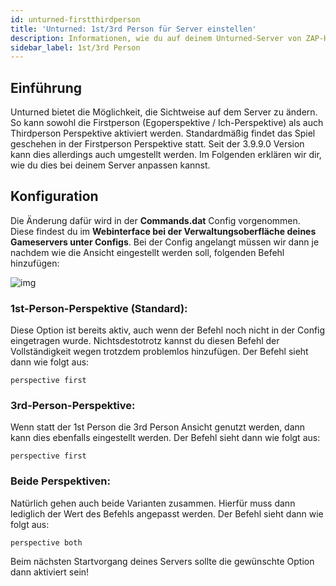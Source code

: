 ```yaml
---
id: unturned-firstthirdperson
title: 'Unturned: 1st/3rd Person für Server einstellen'
description: Informationen, wie du auf deinem Unturned-Server von ZAP-Hosting die 1st- oder die 3rd-Person-Perspektive einstellst - ZAP-Hosting.com Dokumentation
sidebar_label: 1st/3rd Person
---
```




## Einführung

Unturned bietet die Möglichkeit, die Sichtweise auf dem Server zu ändern. So kann sowohl die Firstperson (Egoperspektive / Ich-Perspektive) als auch Thirdperson Perspektive aktiviert werden. Standardmäßig findet das Spiel geschehen in der Firstperson Perspektive statt. Seit der 3.9.9.0 Version kann dies allerdings auch umgestellt werden. Im Folgenden erklären wir dir, wie du dies bei deinem Server anpassen kannst. 



## Konfiguration

Die Änderung dafür wird in der **Commands.dat** Config vorgenommen. Diese findest du im **Webinterface bei der Verwaltungsoberfläche deines Gameservers unter Configs**. Bei der Config angelangt müssen wir dann je nachdem wie die Ansicht eingestellt werden soll, folgenden Befehl hinzufügen:

![img](https://screensaver01.zap-hosting.com/index.php/s/4BFfETwJFDktBcX/preview)



### 1st-Person-Perspektive (Standard): 

Diese Option ist bereits aktiv, auch wenn der Befehl noch nicht in der Config eingetragen wurde. Nichtsdestotrotz kannst du diesen Befehl der Vollständigkeit wegen trotzdem problemlos hinzufügen. Der Befehl sieht dann wie folgt aus: 

```
perspective first
```

### 3rd-Person-Perspektive:

Wenn statt der 1st Person die 3rd Person Ansicht genutzt werden, dann kann dies ebenfalls eingestellt werden. Der Befehl sieht dann wie folgt aus:

```
perspective first
```

### Beide Perspektiven:

Natürlich gehen auch beide Varianten zusammen. Hierfür muss dann lediglich der Wert des Befehls angepasst werden. Der Befehl sieht dann wie folgt aus:

```
perspective both
```



Beim nächsten Startvorgang deines Servers sollte die gewünschte Option dann aktiviert sein!
